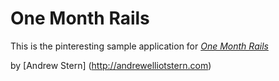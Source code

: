 # One Month Rails 

This is the pinteresting sample application for
[*One Month Rails*](http://onemonthrails.com)

by [Andrew Stern] (http://andrewelliotstern.com)
